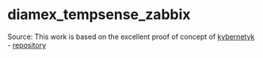 # diamex_tempsense_zabbix
Source: This work is based on the excellent proof of concept of [kybernetyk](https://github.com/kybernetyk) - [repository](https://github.com/kybernetyk/tempsense)
